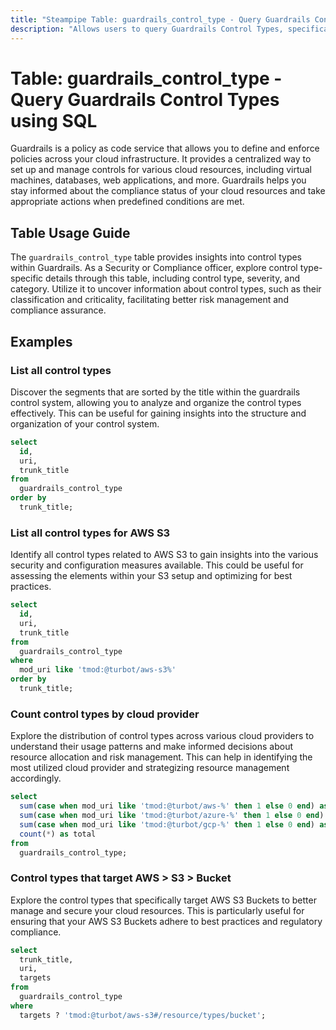 ```yaml
---
title: "Steampipe Table: guardrails_control_type - Query Guardrails Control Types using SQL"
description: "Allows users to query Guardrails Control Types, specifically the control type, severity, and category, providing insights into the control type classification and its criticality."
---
```


# Table: guardrails_control_type - Query Guardrails Control Types using SQL

Guardrails is a policy as code service that allows you to define and enforce policies across your cloud infrastructure. It provides a centralized way to set up and manage controls for various cloud resources, including virtual machines, databases, web applications, and more. Guardrails helps you stay informed about the compliance status of your cloud resources and take appropriate actions when predefined conditions are met.

## Table Usage Guide

The `guardrails_control_type` table provides insights into control types within Guardrails. As a Security or Compliance officer, explore control type-specific details through this table, including control type, severity, and category. Utilize it to uncover information about control types, such as their classification and criticality, facilitating better risk management and compliance assurance.

## Examples

### List all control types
Discover the segments that are sorted by the title within the guardrails control system, allowing you to analyze and organize the control types effectively. This can be useful for gaining insights into the structure and organization of your control system.

```sql
select
  id,
  uri,
  trunk_title
from
  guardrails_control_type
order by
  trunk_title;
```

### List all control types for AWS S3
Identify all control types related to AWS S3 to gain insights into the various security and configuration measures available. This could be useful for assessing the elements within your S3 setup and optimizing for best practices.

```sql
select
  id,
  uri,
  trunk_title
from
  guardrails_control_type
where
  mod_uri like 'tmod:@turbot/aws-s3%'
order by
  trunk_title;
```

### Count control types by cloud provider
Explore the distribution of control types across various cloud providers to understand their usage patterns and make informed decisions about resource allocation and risk management. This can help in identifying the most utilized cloud provider and strategizing resource management accordingly.

```sql
select
  sum(case when mod_uri like 'tmod:@turbot/aws-%' then 1 else 0 end) as aws,
  sum(case when mod_uri like 'tmod:@turbot/azure-%' then 1 else 0 end) as azure,
  sum(case when mod_uri like 'tmod:@turbot/gcp-%' then 1 else 0 end) as gcp,
  count(*) as total
from
  guardrails_control_type;
```

### Control types that target AWS > S3 > Bucket
Explore the control types that specifically target AWS S3 Buckets to better manage and secure your cloud resources. This is particularly useful for ensuring that your AWS S3 Buckets adhere to best practices and regulatory compliance.

```sql
select
  trunk_title,
  uri,
  targets
from
  guardrails_control_type
where
  targets ? 'tmod:@turbot/aws-s3#/resource/types/bucket';
```